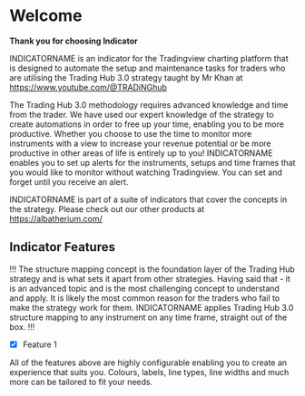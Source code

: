 # Welcome
**Thank you for choosing Indicator** <!-- TODO Change name -->

INDICATORNAME <!-- TODO Change name --> is an indicator for the Tradingview charting platform that is designed to automate the setup and maintenance tasks for traders who are utilising the Trading Hub 3.0 strategy taught by Mr Khan at https://www.youtube.com/@TRADiNGhub

The Trading Hub 3.0 methodology requires advanced knowledge and time from the trader. We have used our expert knowledge of the strategy to create automations in order to free up your time, enabling you to be more productive. Whether you choose to use the time to monitor more instruments with a view to increase your revenue potential or be more productive in other areas of life is entirely up to you! INDICATORNAME <!-- TODO Change name --> enables you to set up alerts for the instruments, setups and time frames that you would like to monitor without watching Tradingview. You can set and forget until you receive an alert.

INDICATORNAME <!-- TODO Change name --> is part of a suite of indicators that cover the concepts in the strategy. Please check out our other products at https://albatherium.com/

## Indicator Features <!-- TODO Change name -->
!!!
The structure mapping concept is the foundation layer of the Trading Hub strategy and is what sets it apart from other strategies. Having said that - it is an advanced topic and is the most challenging concept to understand and apply. It is likely the most common reason for the traders who fail to make the strategy work for them. INDICATORNAME <!-- TODO Change name --> applies Trading Hub 3.0 structure mapping to any instrument on any time frame, straight out of the box.
!!!
- [x] Feature 1 

All of the features above are highly configurable enabling you to create an experience that suits you. Colours, labels, line types, line widths and much more can be tailored to fit your needs.

